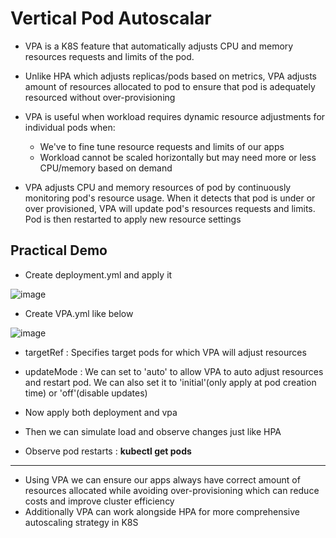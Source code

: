 # Vertical Pod Autoscalar

- VPA is a K8S feature that automatically adjusts CPU and memory resources requests and limits of the pod.
- Unlike HPA which adjusts replicas/pods based on metrics, VPA adjusts amount of resources allocated to pod to ensure that pod is adequately resourced without over-provisioning

- VPA is useful when workload requires dynamic resource adjustments for individual pods when:
  - We've to fine tune resource requests and limits of our apps
  - Workload cannot be scaled horizontally but may need more or less CPU/memory based on demand
 
- VPA adjusts CPU and memory resources of pod by continuously monitoring pod's resource usage. When it detects that pod is under or over provisioned, VPA will update pod's resources requests and limits. Pod is then restarted to apply new resource settings

Practical Demo
-
- Create deployment.yml and apply it

![image](https://github.com/user-attachments/assets/7b543e78-9754-4b18-86f9-1192e1d9bd03)

- Create VPA.yml like below

![image](https://github.com/user-attachments/assets/07ed8166-0624-4e6f-8b98-31e3e8255415)

  - targetRef : Specifies target pods for which VPA will adjust resources
  - updateMode : We can set to 'auto' to allow VPA to auto adjust resources and restart pod. We can also set it to 'initial'(only apply at pod creation time) or 'off'(disable updates)

- Now apply both deployment and vpa

- Then we can simulate load and observe changes just like HPA
- Observe pod restarts : **kubectl get pods**

-------------------------------------------------------------------------

- Using VPA we can ensure our apps always have correct amount of resources allocated while avoiding over-provisioning which can reduce costs and improve cluster efficiency
- Additionally VPA can work alongside HPA for more comprehensive autoscaling strategy in K8S
